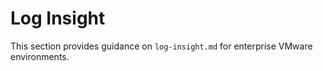 # Log Insight

This section provides guidance on `log-insight.md` for enterprise VMware environments.